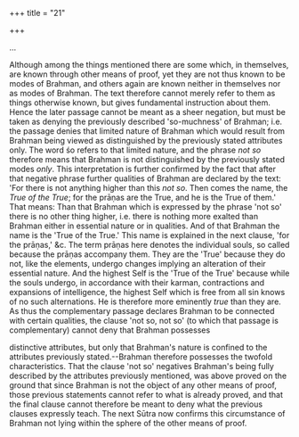 +++
title = "21"

+++

…


Although among the things mentioned there are some which, in themselves, are known through other means of proof, yet they are not thus known to be modes of Brahman, and others again are known neither in themselves nor as modes of Brahman. The text therefore cannot merely refer to them as things otherwise known, but gives fundamental instruction about them. Hence the later passage cannot be meant as a sheer negation, but must be taken as denying the previously described 'so-muchness' of Brahman; i.e. the passage denies that limited nature of Brahman which would result from Brahman being viewed as distinguished by the previously stated attributes only. The word śo refers to that limited nature, and the phrase _not so_ therefore means that Brahman is not distinguished by the previously stated modes _only_. This interpretation is further confirmed by the fact that after that negative phrase further qualities of Brahman are declared by the text: 'For there is not anything higher than this _not so_. Then comes the name, the _True of the True_; for the prāṇas are the True, and he is the True of them.' That means: Than that Brahman which is expressed by the phrase 'not so' there is no other thing higher, i.e. there is nothing more exalted than Brahman either in essential nature or in qualities. And of that Brahman the name is the 'True of the True.' This name is explained in the next clause, 'for the prāṇas,' &c. The term prāṇas here denotes the individual souls, so called because the prāṇas accompany them. They are the 'True' because they do not, like the elements, undergo changes implying an alteration of their essential nature. And the highest Self is the 'True of the True' because while the souls undergo, in accordance with their karman, contractions and expansions of intelligence, the highest Self which is free from all sin knows of no such alternations. He is therefore more eminently _true_ than they are. As thus the complementary passage declares Brahman to be connected with certain qualities, the clause 'not so, not so' (to which that passage is complementary) cannot deny that Brahman possesses

distinctive attributes, but only that Brahman's nature is confined to the attributes previously stated.--Brahman therefore possesses the twofold characteristics. That the clause 'not so' negatives Brahman's being fully described by the attributes previously mentioned, was above proved on the ground that since Brahman is not the object of any other means of proof, those previous statements cannot refer to what is already proved, and that the final clause cannot therefore be meant to deny what the previous clauses expressly teach. The next Sūtra now confirms this circumstance of Brahman not lying within the sphere of the other means of proof.

